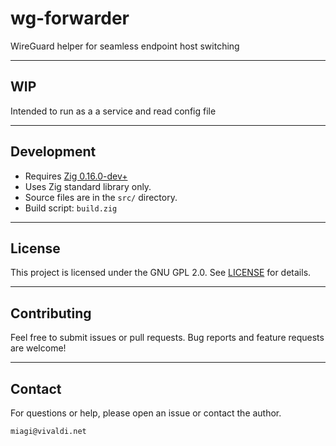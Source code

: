 # wg-forwarder
WireGuard helper for seamless endpoint host switching 

---

## WIP
Intended to run as a a service and read config file

---

## Development

* Requires [Zig 0.16.0-dev+](https://ziglang.org/download/)
* Uses Zig standard library only.
* Source files are in the `src/` directory.
* Build script: `build.zig`

---

## License 
This project is licensed under the GNU GPL 2.0. See [LICENSE](LICENSE) for details.

---

## Contributing

Feel free to submit issues or pull requests.
Bug reports and feature requests are welcome!

---

## Contact

For questions or help, please open an issue or contact the author.

```
miagi@vivaldi.net
```
